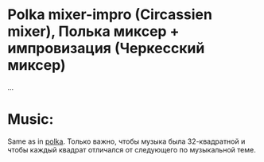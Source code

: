 Polka mixer-impro (Circassien mixer), Полька миксер + импровизация (Черкесский миксер)
=====================
...

Music:
======
Same as in [polka](polka.md). Только важно, чтобы музыка была 32-квадратной и чтобы каждый квадрат отличался от следующего по музыкальной теме.
